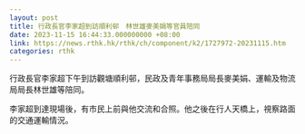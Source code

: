 ```yaml
---
layout: post
title: 行政長官李家超到訪順利邨　林世雄麥美娟等官員陪同
date: 2023-11-15 16:44:33.000000000 +08:00
link: https://news.rthk.hk/rthk/ch/component/k2/1727972-20231115.htm
categories: rthk
---
```


行政長官李家超下午到訪觀塘順利邨，民政及青年事務局局長麥美娟、運輸及物流局局長林世雄等陪同。

李家超到達現場後，有市民上前與他交流和合照。他之後在行人天橋上，視察路面的交通運輸情況。

